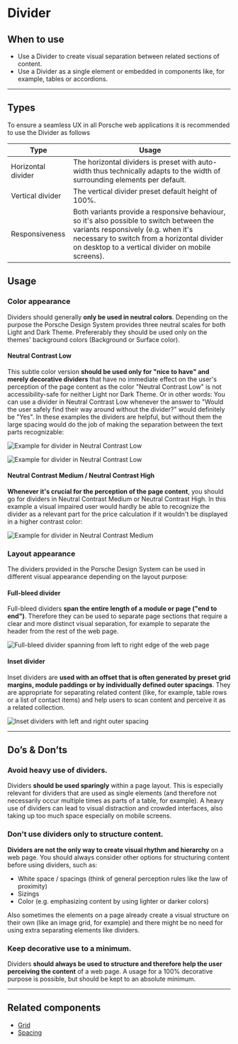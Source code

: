 # Divider

<TableOfContents></TableOfContents>

## When to use

- Use a Divider to create visual separation between related sections of content.
- Use a Divider as a single element or embedded in components like, for example, tables or accordions.

---

## Types

To ensure a seamless UX in all Porsche web applications it is recommended to use the Divider as follows

| Type               | Usage                                                                                                                                                                                                                              |
| ------------------ | ---------------------------------------------------------------------------------------------------------------------------------------------------------------------------------------------------------------------------------- |
| Horizontal divider | The horizontal dividers is preset with auto-width thus technically adapts to the width of surrounding elements per default.                                                                                                        |
| Vertical divider   | The vertical divider preset default height of 100%.                                                                                                                                                                                |
| Responsiveness     | Both variants provide a responsive behaviour, so it's also possible to switch between the variants responsively (e.g. when it's necessary to switch from a horizontal divider on desktop to a vertical divider on mobile screens). |

## Usage

### Color appearance

Dividers should generally **only be used in neutral colors**. Depending on the purpose the Porsche Design System
provides three neutral scales for both Light and Dark Theme. Prefererably they should be used only on the themes'
background colors (Background or Surface color).

#### Neutral Contrast Low

This subtle color version **should be used only for "nice to have" and merely decorative dividers** that have no
immediate effect on the user's perception of the page content as the color "Neutral Contrast Low" is not
accessibility-safe for neither Light nor Dark Theme. Or in other words: You can use a divider in Neutral Contrast Low
whenever the answer to "Would the user safely find their way around without the divider?" would definitely be "Yes". In
these examples the dividers are helpful, but without them the large spacing would do the job of making the separation
between the text parts recognizable:

![Example for divider in Neutral Contrast Low](assets/divider-neutralcontrast-low1.png)

![Example for divider in Neutral Contrast Low](assets/divider-neutralcontrast-low2.png)

#### Neutral Contrast Medium / Neutral Contrast High

**Whenever it's crucial for the perception of the page content**, you should go for dividers in Neutral Contrast Medium
or Neutral Contrast High. In this example a visual impaired user would hardly be able to recognize the divider as a
relevant part for the price calculation if it wouldn't be displayed in a higher contrast color:

![Example for divider in Neutral Contrast Medium](assets/divider-neutralcontrast-medium.png)

### Layout appearance

The dividers provided in the Porsche Design System can be used in different visual appearance depending on the layout
purpose:

#### Full-bleed divider

Full-bleed dividers **span the entire length of a module or page ("end to end")**. Therefore they can be used to
separate page sections that require a clear and more distinct visual separation, for example to separate the header from
the rest of the web page.

![Full-bleed divider spanning from left to right edge of the web page](assets/divider-fullbleed.png)

#### Inset divider

Inset dividers are **used with an offset that is often generated by preset grid margins, module paddings or by
individually defined outer spacings**. They are appropriate for separating related content (like, for example, table
rows or a list of contact items) and help users to scan content and perceive it as a related collection.

![Inset dividers with left and right outer spacing](assets/divider-inset.png)

---

## Do’s & Don’ts

### Avoid heavy use of dividers.

Dividers **should be used sparingly** within a page layout. This is especially relevant for dividers that are used as
single elements (and therefore not necessarily occur multiple times as parts of a table, for example). A heavy use of
dividers can lead to visual distraction and crowded interfaces, also taking up too much space especially on mobile
screens.

### Don't use dividers only to structure content.

**Dividers are not the only way to create visual rhythm and hierarchy** on a web page. You should always consider other
options for structuring content before using dividers, such as:

- White space / spacings (think of general perception rules like the law of proximity)
- Sizings
- Color (e.g. emphasizing content by using lighter or darker colors)

Also sometimes the elements on a page already create a visual structure on their own (like an image grid, for example)
and there might be no need for using extra separating elements like dividers.

### Keep decorative use to a minimum.

Dividers **should always be used to structure and therefore help the user perceiving the content** of a web page. A
usage for a 100% decorative purpose is possible, but should be kept to an absolute minimum.

---

## Related components

- [Grid](components/grid)
- [Spacing](components/spacing)
